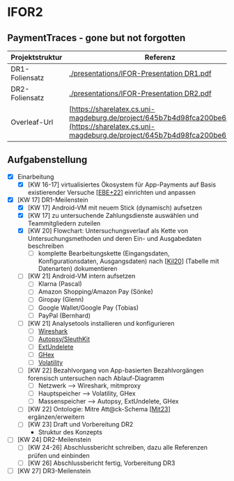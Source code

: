 # IFOR2
## PaymentTraces - gone but not forgotten
| Projektstruktur | Referenz |
| --- | --- |
| DR1-Foliensatz | [./presentations/IFOR-Presentation DR1.pdf](./presentations/IFOR-Presentation%20DR1.pdf) |
| DR2-Foliensatz | [./presentations/IFOR-Presentation DR2.pdf](./presentations/IFOR-Presentation%20DR2.pdf) |
| Overleaf-Url | [https://sharelatex.cs.uni-magdeburg.de/project/645b7b4d98fca200be694c25](https://sharelatex.cs.uni-magdeburg.de/project/645b7b4d98fca200be694c25) |

## Aufgabenstellung
- [X] Einarbeitung
  - [X] [KW 16-17] virtualisiertes Ökosystem für App-Payments auf Basis existierender Versuche [[EBE+22](https://dl.acm.org/doi/pdf/10.1145/3538969.3543786)] einrichten und anpassen
- [X] [KW 17] DR1-Meilenstein
  - [X] [KW 17] Android-VM mit neuem Stick (dynamisch) aufsetzen
  - [X] [KW 17] zu untersuchende Zahlungsdienste auswählen und Teammitgliedern zuteilen
  - [X] [KW 20] Flowchart: Untersuchungsverlauf als Kette von Untersuchungsmethoden und deren Ein- und Ausgabedaten beschreiben
    - [ ] komplette Bearbeitungskette (Eingangsdaten, Konfigurationsdaten, Ausgangsdaten) nach [[Kil20](http://dx.doi.org/10.25673/34647)] (Tabelle mit Datenarten) dokumentieren
  - [ ] [KW 21] Android-VM intern aufsetzen
    - [ ] Klarna (Pascal)
    - [ ] Amazon Shopping/Amazon Pay (Sönke)
    - [ ] Giropay (Glenn)
    - [ ] Google Wallet/Google Pay (Tobias)
    - [ ] PayPal (Bernhard)
  - [ ] [KW 21] Analysetools installieren und konfigurieren
    - [ ] [Wireshark](https://www.wireshark.org/)
    - [ ] [Autopsy/SleuthKit](https://www.sleuthkit.org/autopsy/)
    - [ ] [ExtUndelete](https://extundelete.sourceforge.net/)
    - [ ] [GHex](https://github.com/GNOME/ghex)
    - [ ] [Volatility](https://github.com/volatilityfoundation/volatility)
  - [ ] [KW 22] Bezahlvorgang von App-basierten Bezahlvorgängen forensisch untersuchen nach Ablauf-Diagramm
    - [ ] Netzwerk --> Wireshark, mitmproxy
    - [ ] Hauptspeicher --> Volatility, GHex
    - [ ] Massenspeicher --> Autopsy, ExtUndelete, GHex
  - [ ] [KW 22] Ontologie: Mitre Att@ck-Schema [[Mit23](https://attack.mitre.org/)] ergänzen/erweitern
  - [ ] [KW 23] Draft und Vorbereitung DR2
    - Struktur des Konzepts
- [ ] [KW 24] DR2-Meilenstein
  - [ ] [KW 24-26] Abschlussbericht schreiben, dazu alle Referenzen prüfen und einbinden
  - [ ] [KW 26] Abschlussbericht fertig, Vorbereitung DR3
- [ ] [KW 27] DR3-Meilenstein
